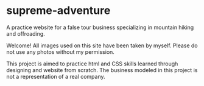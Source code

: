 # supreme-adventure
A practice website for a false tour business specializing in mountain hiking and offroading.

Welcome! All images used on this site have been taken by myself. Please do not use any photos without my permission. 

This project is aimed to practice html and CSS skills learned through designing and website from scratch. The business modeled in this project is not a representation of a real company. 
